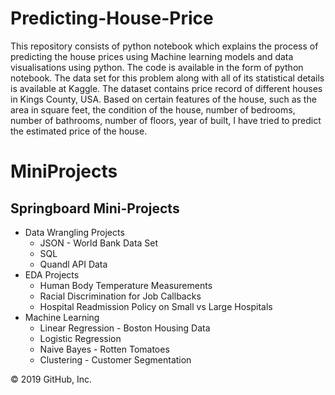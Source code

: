 # Predicting-House-Price

This repository consists of python notebook which explains the process of predicting the 
house prices using Machine learning models and data visualisations using python. The code is
available in the form of python notebook. The data set for this problem along with all of its
statistical details is available at Kaggle. The dataset contains price record
of different houses in Kings County, USA. Based on certain features of the house, such as the
area in square feet, the condition of the house, number of bedrooms, number of bathrooms, number
of floors, year of built, I have tried to predict the estimated price of the house.


# MiniProjects

## Springboard Mini-Projects

 - Data Wrangling Projects
   + JSON - World Bank Data Set
   + SQL
   + Quandl API Data
 - EDA Projects
   + Human Body Temperature Measurements
   + Racial Discrimination for Job Callbacks
   + Hospital Readmission Policy on Small vs Large Hospitals
 - Machine Learning
   + Linear Regression - Boston Housing Data
   + Logistic Regression
   + Naive Bayes - Rotten Tomatoes
   + Clustering - Customer Segmentation

© 2019 GitHub, Inc.
